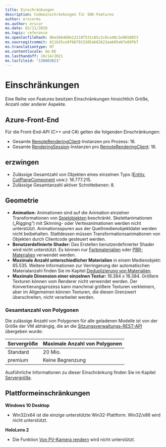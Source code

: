 ```yaml
---
title: Einschränkungen
description: Codeeinschränkungen für SDK-Features
author: erscorms
ms.author: erscor
ms.date: 02/11/2020
ms.topic: reference
ms.openlocfilehash: 06e266460e12218f531c85c2c6ca48c1e9658053
ms.sourcegitcommit: 611b35ce0f667913105ab82b23aab05a67e89fb7
ms.translationtype: HT
ms.contentlocale: de-DE
ms.lasthandoff: 10/14/2021
ms.locfileid: "130003021"
---
```

# <a name="limitations"></a>Einschränkungen

Eine Reihe von Features besitzen Einschränkungen hinsichtlich Größe, Anzahl oder anderer Aspekte.

## <a name="azure-frontend"></a>Azure-Front-End

Für die Front-End-API (C++ und C#) gelten die folgenden Einschränkungen:
* Gesamte [RemoteRenderingClient](/dotnet/api/microsoft.azure.remoterendering.remoterenderingclient)-Instanzen pro Prozess: 16.
* Gesamte [RenderingSession](/dotnet/api/microsoft.azure.remoterendering.renderingsession)-Instanzen pro [RemoteRenderingClient](/dotnet/api/microsoft.azure.remoterendering.remoterenderingclient): 16.

## <a name="objects"></a>erzwingen

* Zulässige Gesamtzahl von Objekten eines einzelnen Typs ([Entity](../concepts/entities.md), [CutPlaneComponent](../overview/features/cut-planes.md) usw.): 16.777.215.
* Zulässige Gesamtanzahl aktiver Schnittebenen: 8.

## <a name="geometry"></a>Geometrie

* **Animation:** Animationen sind auf die Animation einzelner Transformationen von [Spielobjekten](../concepts/entities.md) beschränkt. Skelettanimationen („Rigging“) mit Skinning- oder Vertexanimationen werden nicht unterstützt. Animationsspuren aus der Quellmedienobjektdatei werden nicht beibehalten. Stattdessen müssen Transformationsanimationen von Objekten durch Clientcode gesteuert werden.
* **Benutzerdefinierte Shader:** Das Erstellen benutzerdefinierter Shader wird nicht unterstützt. Es können nur [Farbmaterialien](../overview/features/color-materials.md) oder [PBR-Materialien](../overview/features/pbr-materials.md) verwendet werden.
* **Maximale Anzahl unterschiedlicher Materialien** in einem Medienobjekt: 65.535. Weitere Informationen zur Verringerung der automatischen Materialanzahl finden Sie im Kapitel [Deduplizierung von Materialien](../how-tos/conversion/configure-model-conversion.md#material-de-duplication).
* **Maximale Dimension einer einzelnen Textur:** 16.384 x 16.384. Größere Texturen können vom Renderer nicht verwendet werden. Der Konvertierungsprozess kann manchmal größere Texturen verkleinern, aber im Allgemeinen können Texturen, die diesen Grenzwert überschreiten, nicht verarbeitet werden.

### <a name="overall-number-of-polygons"></a>Gesamtanzahl von Polygonen

Die zulässige Anzahl von Polygonen für alle geladenen Modelle ist von der Größe der VM abhängig, die an die [Sitzungsverwaltungs-REST-API](../how-tos/session-rest-api.md) übergeben wurde:

| Servergröße | Maximale Anzahl von Polygonen |
|:--------|:------------------|
|Standard| 20 Mio. |
|premium| Keine Begrenzung |

Ausführliche Informationen zu dieser Einschränkung finden Sie im Kapitel [Servergröße](../reference/vm-sizes.md).

## <a name="platform-limitations"></a>Plattformeinschränkungen

**Windows 10 Desktop**

* Win32/x64 ist die einzige unterstützte Win32-Plattform. Win32/x86 wird nicht unterstützt.

**HoloLens 2**

* Die Funktion [Von PV-Kamera rendern](/windows/mixed-reality/mixed-reality-capture-for-developers#render-from-the-pv-camera-opt-in) wird nicht unterstützt.
